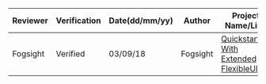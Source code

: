|Reviewer|Verification|Date(dd/mm/yy)|Author|Project Name/Link|Short Description|
|---|---|---|---|---|---|
|Fogsight|Verified|03/09/18|Fogsight|[Quickstart2D With Extended FlexibleUI](https://github.com/Fogsight/Quickstart2DWithExtendedFlexibleUI)|Template for the new Unity project with ExtendedFlexibleUI.|
